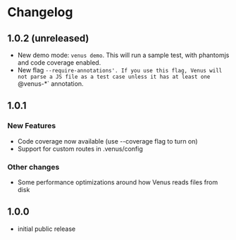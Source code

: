 # Changelog

## 1.0.2 (unreleased)

- New demo mode: `venus demo`. This will run a sample test, with phantomjs and code coverage enabled.
- New flag `--require-annotations'. If you use this flag, Venus will not parse a JS file as a test case unless it has at least one `@venus-*` annotation.

## 1.0.1

### New Features

- Code coverage now available (use --coverage flag to turn on)
- Support for custom routes in .venus/config

### Other changes

- Some performance optimizations around how Venus reads files from disk

## 1.0.0

- initial public release
